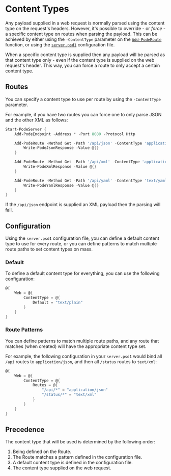 # Content Types

Any payload supplied in a web request is normally parsed using the content type on the request's headers. However, it's possible to override - or *force* - a specific content type on routes when parsing the payload. This can be achieved by either using the `-ContentType` parameter on the [`Add-PodeRoute`](../../../../Functions/Routes/Add-PodeRoute) function, or using the [`server.psd1`](../../Configuration) configuration file.

When a specific content type is supplied then any payload will be parsed as that content type only - even if the content type is supplied on the web request's header. This way, you can force a route to only accept a certain content type.

## Routes

You can specify a content type to use per route by using the `-ContentType` parameter.

For example, if you have two routes you can force one to only parse JSON and the other XML as follows:

```powershell
Start-PodeServer {
    Add-PodeEndpoint -Address * -Port 8080 -Protocol Http

    Add-PodeRoute -Method Get -Path '/api/json' -ContentType 'application/json' -ScriptBlock {
        Write-PodeJsonResponse -Value @{}
    }

    Add-PodeRoute -Method Get -Path '/api/xml' -ContentType 'application/xml' -ScriptBlock {
        Write-PodeXmlResponse -Value @{}
    }

    Add-PodeRoute -Method Get -Path '/api/yaml' -ContentType 'text/yaml' -ScriptBlock {
        Write-PodeYamlResponse -Value @{}
    }
}
```

If the `/api/json` endpoint is supplied an XML payload then the parsing will fail.

## Configuration

Using the `server.psd1` configuration file, you can define a default content type to use for every route, or you can define patterns to match multiple route paths to set content types on mass.

### Default

To define a default content type for everything, you can use the following configuration:

```powershell
@{
    Web = @{
        ContentType = @{
            Default = "text/plain"
        }
    }
}
```

### Route Patterns

You can define patterns to match multiple route paths, and any route that matches (when created) will have the appropriate content type set.

For example, the following configuration in your `server.psd1` would bind all `/api` routes to `application/json`, and then all `/status` routes to `text/xml`:

```powershell
@{
    Web = @{
        ContentType = @{
            Routes = @{
                "/api/*" = "application/json"
                "/status/*" = "text/xml"
            }
        }
    }
}
```

## Precedence

The content type that will be used is determined by the following order:

1. Being defined on the Route.
2. The Route matches a pattern defined in the configuration file.
3. A default content type is defined in the configuration file.
4. The content type supplied on the web request.
